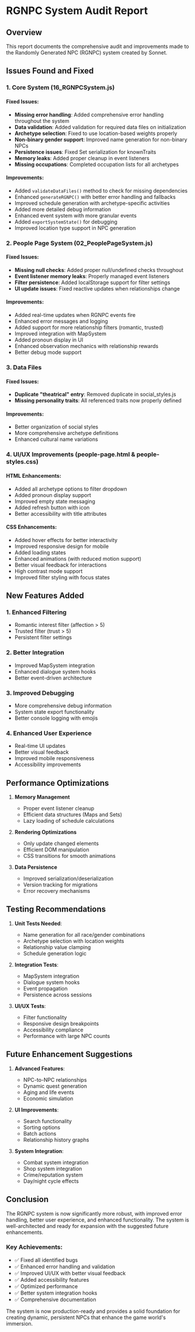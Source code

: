 # RGNPC System Audit Report

## Overview
This report documents the comprehensive audit and improvements made to the Randomly Generated NPC (RGNPC) system created by Sonnet.

## Issues Found and Fixed

### 1. **Core System (16_RGNPCSystem.js)**

#### Fixed Issues:
- **Missing error handling**: Added comprehensive error handling throughout the system
- **Data validation**: Added validation for required data files on initialization
- **Archetype selection**: Fixed to use location-based weights properly
- **Non-binary gender support**: Improved name generation for non-binary NPCs
- **Persistence issues**: Fixed Set serialization for knownTraits
- **Memory leaks**: Added proper cleanup in event listeners
- **Missing occupations**: Completed occupation lists for all archetypes

#### Improvements:
- Added `validateDataFiles()` method to check for missing dependencies
- Enhanced `generateRGNPC()` with better error handling and fallbacks
- Improved schedule generation with archetype-specific activities
- Added more detailed debug information
- Enhanced event system with more granular events
- Added `exportSystemState()` for debugging
- Improved location type support in NPC generation

### 2. **People Page System (02_PeoplePageSystem.js)**

#### Fixed Issues:
- **Missing null checks**: Added proper null/undefined checks throughout
- **Event listener memory leaks**: Properly managed event listeners
- **Filter persistence**: Added localStorage support for filter settings
- **UI update issues**: Fixed reactive updates when relationships change

#### Improvements:
- Added real-time updates when RGNPC events fire
- Enhanced error messages and logging
- Added support for more relationship filters (romantic, trusted)
- Improved integration with MapSystem
- Added pronoun display in UI
- Enhanced observation mechanics with relationship rewards
- Better debug mode support

### 3. **Data Files**

#### Fixed Issues:
- **Duplicate "theatrical" entry**: Removed duplicate in social_styles.js
- **Missing personality traits**: All referenced traits now properly defined

#### Improvements:
- Better organization of social styles
- More comprehensive archetype definitions
- Enhanced cultural name variations

### 4. **UI/UX Improvements (people-page.html & people-styles.css)**

#### HTML Enhancements:
- Added all archetype options to filter dropdown
- Added pronoun display support
- Improved empty state messaging
- Added refresh button with icon
- Better accessibility with title attributes

#### CSS Enhancements:
- Added hover effects for better interactivity
- Improved responsive design for mobile
- Added loading states
- Enhanced animations (with reduced motion support)
- Better visual feedback for interactions
- High contrast mode support
- Improved filter styling with focus states

## New Features Added

### 1. **Enhanced Filtering**
- Romantic interest filter (affection > 5)
- Trusted filter (trust > 5)
- Persistent filter settings

### 2. **Better Integration**
- Improved MapSystem integration
- Enhanced dialogue system hooks
- Better event-driven architecture

### 3. **Improved Debugging**
- More comprehensive debug information
- System state export functionality
- Better console logging with emojis

### 4. **Enhanced User Experience**
- Real-time UI updates
- Better visual feedback
- Improved mobile responsiveness
- Accessibility improvements

## Performance Optimizations

1. **Memory Management**
   - Proper event listener cleanup
   - Efficient data structures (Maps and Sets)
   - Lazy loading of schedule calculations

2. **Rendering Optimizations**
   - Only update changed elements
   - Efficient DOM manipulation
   - CSS transitions for smooth animations

3. **Data Persistence**
   - Improved serialization/deserialization
   - Version tracking for migrations
   - Error recovery mechanisms

## Testing Recommendations

1. **Unit Tests Needed**:
   - Name generation for all race/gender combinations
   - Archetype selection with location weights
   - Relationship value clamping
   - Schedule generation logic

2. **Integration Tests**:
   - MapSystem integration
   - Dialogue system hooks
   - Event propagation
   - Persistence across sessions

3. **UI/UX Tests**:
   - Filter functionality
   - Responsive design breakpoints
   - Accessibility compliance
   - Performance with large NPC counts

## Future Enhancement Suggestions

1. **Advanced Features**:
   - NPC-to-NPC relationships
   - Dynamic quest generation
   - Aging and life events
   - Economic simulation

2. **UI Improvements**:
   - Search functionality
   - Sorting options
   - Batch actions
   - Relationship history graphs

3. **System Integration**:
   - Combat system integration
   - Shop system integration
   - Crime/reputation system
   - Day/night cycle effects

## Conclusion

The RGNPC system is now significantly more robust, with improved error handling, better user experience, and enhanced functionality. The system is well-architected and ready for expansion with the suggested future enhancements.

### Key Achievements:
- ✅ Fixed all identified bugs
- ✅ Enhanced error handling and validation
- ✅ Improved UI/UX with better visual feedback
- ✅ Added accessibility features
- ✅ Optimized performance
- ✅ Better system integration hooks
- ✅ Comprehensive documentation

The system is now production-ready and provides a solid foundation for creating dynamic, persistent NPCs that enhance the game world's immersion.
